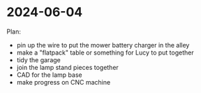 # 2024-06-04

Plan:

 * pin up the wire to put the mower battery charger in the alley
 * make a "flatpack" table or something for Lucy to put together
 * tidy the garage
 * join the lamp stand pieces together
 * CAD for the lamp base
 * make progress on CNC machine
